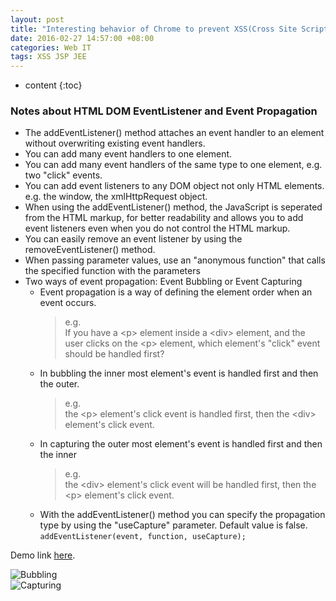 ```yaml
---
layout: post
title: "Interesting behavior of Chrome to prevent XSS(Cross Site Scripting)"
date: 2016-02-27 14:57:00 +08:00
categories: Web IT
tags: XSS JSP JEE
---
```


* content
{:toc}

### Notes about HTML DOM EventListener and Event Propagation
* The addEventListener() method attaches an event handler to an element without overwriting existing event handlers.
* You can add many event handlers to one element.
* You can add many event handlers of the same type to one element, e.g. two "click" events.
* You can add event listeners to any DOM object not only HTML elements. e.g. the window, the xmlHttpRequest object.
* When using the addEventListener() method, the JavaScript is seperated from the HTML markup, for better readability and allows you to add event listeners even when you do not control the HTML markup.
* You can easily remove an event listener by using the removeEventListener() method.
* When passing parameter values, use an "anonymous function" that calls the specified function with the parameters
* Two ways of event propagation: Event Bubbling or Event Capturing
     - Event propagation is a way of defining the element order when an event occurs. 
		> e.g.   
		> If you have a &lt;p&gt; element inside a &lt;div&gt; element, and the user clicks on the &lt;p&gt; element, which element's &quot;click&quot; event should be handled first?  
     - In bubbling the inner most element's event is handled first and then the outer. 
		> e.g.  
		> the &lt;p&gt; element's click event is handled first, then the &lt;div&gt; element's click event.  
     - In capturing the outer most element's event is handled first and then the inner  
		> e.g.  
		> the &lt;div&gt; element's click event will be handled first, then the &lt;p&gt; element's click event.  
     - With the addEventListener() method you can specify the propagation type by using the "useCapture" parameter. Default value is false.  
		`addEventListener(event, function, useCapture);`

Demo link [here](https://eastmanjian.cn/js_demo/tiy.jsp?sample=dom%2Fevent_propagation_capturing_bubbling.html).





![Bubbling](https://ejres-1253687085.picgz.myqcloud.com/img/javascript/propagation-bubbling.png)  
![Capturing](https://ejres-1253687085.picgz.myqcloud.com/img/javascript/propagation-capturing.png)
